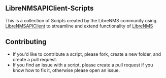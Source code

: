 LibreNMSAPIClient-Scripts
------------
This is a collection of Scripts created by the LibreNMS community using [LibreNMSAPIClient][2] to streamline and extend functionality of [LibreNMS][1]

Contributing 
------------
- If you'd like to contribute a script, please fork, create a new folder, and create a pull request.
- If you find an issue with a script, please create a pull request if you know how to fix it, otherwise please open an issue.


[1]: https://github.com/librenms/librenms/tree/master "LibreNMS Project"
[2]: https://github.com/electrocret/LibreNMSAPIClient "LibreNMSAPIClient Project"
